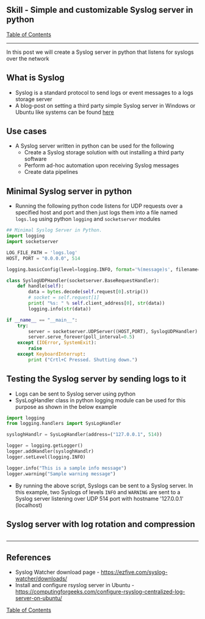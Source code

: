 ## Skill - Simple and customizable Syslog server in python

[Table of Contents](https://nagasudhir.blogspot.com/2020/04/taming-python-table-of-contents.html)

<hr>

In this post we will create a Syslog server in python that listens for syslogs over the network

## What is Syslog
* Syslog is a standard protocol to send logs or event messages to a logs storage server
* A blog-post on setting a third party simple Syslog server in Windows or Ubuntu like systems can be found [here](https://nagasudhir.blogspot.com/2023/01/simple-syslog-server-setup-in-windows.html) 

## Use cases
* A Syslog server written in python can be used for the following 
	* Create a Syslog storage solution with out installing a third party software 
	* Perform ad-hoc automation upon receiving Syslog messages
	* Create data pipelines

## Minimal Syslog server in python
* Running the following python code listens for UDP requests over a specified host and port and then just logs them into a file named `logs.log` using python `logging` and `socketserver` modules

```py
## Minimal Syslog Server in Python.
import logging
import socketserver

LOG_FILE_PATH = 'logs.log'
HOST, PORT = "0.0.0.0", 514

logging.basicConfig(level=logging.INFO, format='%(message)s', filename=LOG_FILE_PATH, filemode='a')

class SyslogUDPHandler(socketserver.BaseRequestHandler):
	def handle(self):
		data = bytes.decode(self.request[0].strip())
		# socket = self.request[1]
		print( "%s: " % self.client_address[0], str(data))
		logging.info(str(data))

if __name__ == "__main__":
	try:
		server = socketserver.UDPServer((HOST,PORT), SyslogUDPHandler)
		server.serve_forever(poll_interval=0.5)
	except (IOError, SystemExit):
		raise
	except KeyboardInterrupt:
		print ("Crtl+C Pressed. Shutting down.")

```

## Testing the Syslog server by sending logs to it
* Logs can be sent to Syslog server using python
* SysLogHandler class in python logging module can be used for this purpose as shown in the below example 

```py
import logging
from logging.handlers import SysLogHandler

sysloghHandlr = SysLogHandler(address=("127.0.0.1", 514))

logger = logging.getLogger()
logger.addHandler(sysloghHandlr)
logger.setLevel(logging.INFO)

logger.info("This is a sample info message")
logger.warning("Sample warning message")

```
* By running the above script, Syslogs can be sent to a Syslog server. In this example, two Syslogs of levels `INFO` and `WARNING` are sent to a Syslog server listening over UDP 514 port with hostname '127.0.0.1' (localhost)

## Syslog server with log rotation and compression
```py

```

<hr/>

## References
* Syslog Watcher download page - https://ezfive.com/syslog-watcher/downloads/
* Install and configure rsyslog server in Ubuntu - https://computingforgeeks.com/configure-rsyslog-centralized-log-server-on-ubuntu/

[Table of Contents](https://nagasudhir.blogspot.com/2020/04/taming-python-table-of-contents.html)


<!--stackedit_data:
eyJoaXN0b3J5IjpbLTE3NzUzNTA4NjYsNDY5Mjg1MTcsLTE4OT
YwOTM3MzAsLTEzNTczNDg4MDNdfQ==
-->